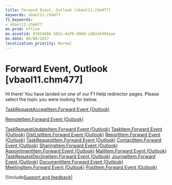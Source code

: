 ```yaml
---
title: Forward Event, Outlook [vbaol11.chm477]
keywords: vbaol11.chm477
f1_keywords:
- vbaol11.chm477
ms.prod: office
ms.assetid: 07654d6b-562a-4a76-b960-cd82a5494aae
ms.date: 06/08/2017
localization_priority: Normal
---
```



# Forward Event, Outlook [vbaol11.chm477]

Hi there! You have landed on one of our F1 Help redirector pages. Please select the topic you were looking for below.

[TaskRequestAcceptItem.Forward Event (Outlook)](https://msdn.microsoft.com/library/4437f0b1-0f12-08cf-8661-0e127b5acd3c%28Office.15%29.aspx)

[RemoteItem.Forward Event (Outlook)](https://msdn.microsoft.com/library/f4af05e8-c0ea-915e-f49c-2470620e0735%28Office.15%29.aspx)

[TaskRequestUpdateItem.Forward Event (Outlook)](https://msdn.microsoft.com/library/c992a365-b36b-278d-5c93-32fa4b0f4993%28Office.15%29.aspx)
[TaskItem.Forward Event (Outlook)](https://msdn.microsoft.com/library/93a74a47-b996-5130-74bb-52a662d58a2b%28Office.15%29.aspx)
[DistListItem.Forward Event (Outlook)](https://msdn.microsoft.com/library/29b59fb9-0752-0260-fa57-652213a6c657%28Office.15%29.aspx)
[ReportItem.Forward Event (Outlook)](https://msdn.microsoft.com/library/607369d8-5e04-f9c8-ad11-828e185edef2%28Office.15%29.aspx)
[TaskRequestItem.Forward Event (Outlook)](https://msdn.microsoft.com/library/3d2ec601-a76a-0ef8-ee29-89cef70e489d%28Office.15%29.aspx)
[ContactItem.Forward Event (Outlook)](https://msdn.microsoft.com/library/d09448bb-09de-03be-4f4b-98f3a94bce6c%28Office.15%29.aspx)
[SharingItem.Forward Event (Outlook)](https://msdn.microsoft.com/library/b9f8cb45-e4e8-2eb5-c892-9d718bffae74%28Office.15%29.aspx)
[AppointmentItem.Forward Event (Outlook)](https://msdn.microsoft.com/library/3d56ee04-9a9a-1f10-0436-a2b567b17229%28Office.15%29.aspx)
[MailItem.Forward Event (Outlook)](https://msdn.microsoft.com/library/29426284-471b-95bb-be67-a3ca3f9a0d79%28Office.15%29.aspx)
[TaskRequestDeclineItem.Forward Event (Outlook)](https://msdn.microsoft.com/library/22d54abd-a54f-a911-f2f6-b11a721d34b9%28Office.15%29.aspx)
[JournalItem.Forward Event (Outlook)](https://msdn.microsoft.com/library/0e52ded6-1963-8259-862d-cac610102b10%28Office.15%29.aspx)
[DocumentItem.Forward Event (Outlook)](https://msdn.microsoft.com/library/394f3c85-61b8-4f2e-a64a-d2f61f42c6f4%28Office.15%29.aspx)
[MeetingItem.Forward Event (Outlook)](https://msdn.microsoft.com/library/0d12864b-07ca-5f97-8aab-ea9415e8b44c%28Office.15%29.aspx)
[PostItem.Forward Event (Outlook)](https://msdn.microsoft.com/library/e5e9ab75-af39-dcaf-b343-eb679419dfbd%28Office.15%29.aspx)

[!include[Support and feedback](~/includes/feedback-boilerplate.md)]